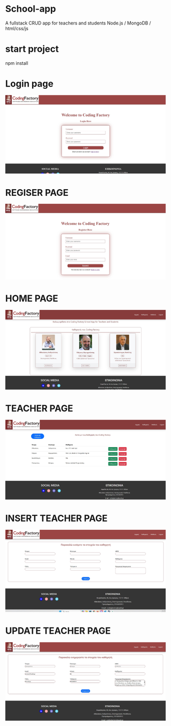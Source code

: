 # School-app
A fullstack CRUD app for teachers and students Node.js / MongoDB / html/css/js

# start project
npm install

# Login page
![image alt](https://github.com/pvergoulis/School-app/blob/main/425610c9-d311-4554-a892-1ecec5b9e452.jpg?raw=true)



# REGISER PAGE 
![image alt](https://github.com/pvergoulis/School-app/blob/main/9403adef-ff70-49d9-819c-d6e8b25ec935.jpg?raw=true)



# HOME PAGE
![image alt](https://github.com/pvergoulis/School-app/blob/main/69832096-7b8e-4c13-95d3-adcdc7f709fa.jpg?raw=true)



# TEACHER PAGE
![image alt](https://github.com/pvergoulis/School-app/blob/main/53a67e41-d954-47d2-9a8c-c757093b2c51.jpg?raw=true)


# INSERT TEACHER PAGE
![image alt](https://github.com/pvergoulis/School-app/blob/main/d042db7d-1931-41c3-a2c3-c1b341acf67d.jpg?raw=true)


# UPDATE TEACHER PAGE
![image alt](https://github.com/pvergoulis/School-app/blob/main/4eb48d0a-b3fe-41d1-8e20-0552c1737aff.jpg?raw=true)


